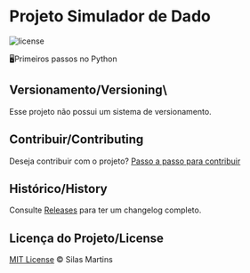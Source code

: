 # Projeto Simulador de Dado

![license](https://img.shields.io/github/license/silasfmartins/simulador-de-dado)

🖥Primeiros passos no Python

## Versionamento/Versioning\

Esse projeto não possui um sistema de versionamento.

## Contribuir/Contributing

Deseja contribuir com o projeto? [Passo a passo para contribuir](https://github.com/silasfmartins/Web-App-de-Previsao-do-Tempo/blob/master/Contributing.md)

## Histórico/History

Consulte [Releases](https://github.com/silasfmartins/simulador-de-dado/releases) para ter um changelog completo.

## Licença do Projeto/License

[MIT License](https://github.com/silasfmartins/simulador-de-dado/blob/master/LICENSE) © Silas Martins

